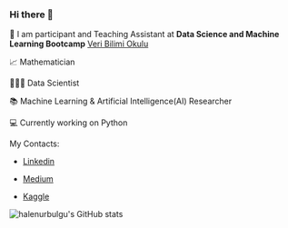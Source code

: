 ### Hi there 👋

 🔎 I am participant and Teaching Assistant at **Data Science and Machine Learning Bootcamp** [Veri Bilimi Okulu](https://www.linkedin.com/in/veribilimiokulu/)
 
 📈 Mathematician
 
 👩🏻‍💻 Data Scientist
 
 📚 Machine Learning & Artificial Intelligence(AI) Researcher
 
 💻 Currently working on Python


 My Contacts:


- [Linkedin](https://www.linkedin.com/in/halenurbulgu/)
 
- [Medium](https://medium.com/@halenurbulgu)
 
- [Kaggle](https://www.kaggle.com/halenurbulgu)

![halenurbulgu's GitHub stats](https://github-readme-stats.vercel.app/api?username=halenurbulgu&show_icons=true&theme=tokyonight)


<!--
**HalenurBulgu/HalenurBulgu** is a ✨ _special_ ✨ repository because its `README.md` (this file) appears on your GitHub profile.



-->
